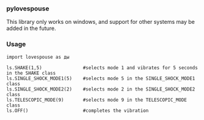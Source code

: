 ### pylovespouse
This library only works on windows, and support for other systems may be added in the future.
### Usage
```
import lovespouse as ды

ls.SHAKE(1,5) 				#selects mode 1 and vibrates for 5 seconds in the SHAKE class
ls.SINGLE_SHOCK_MODE1(5)    #selects mode 5 in the SINGLE_SHOCK_MODE1 class
ls.SINGLE_SHOCK_MODE2(2)    #selects mode 2 in the SINGLE_SHOCK_MODE2 class
ls.TELESCOPIC_MODE(9)       #selects mode 9 in the TELESCOPIC_MODE class
ls.OFF()                    #completes the vibration
```